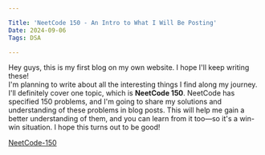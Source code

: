 ```yaml
---

Title: 'NeetCode 150 - An Intro to What I Will Be Posting'  
Date: 2024-09-06  
Tags: DSA

---
```


Hey guys, this is my first blog on my own website. I hope I'll keep writing these!  
I'm planning to write about all the interesting things I find along my journey. I'll definitely cover one topic, which is **NeetCode 150**. NeetCode has specified 150 problems, and I'm going to share my solutions and understanding of these problems in blog posts. This will help me gain a better understanding of them, and you can learn from it too—so it's a win-win situation. I hope this turns out to be good!  

[NeetCode-150](https://neetcode.io/roadmap)
